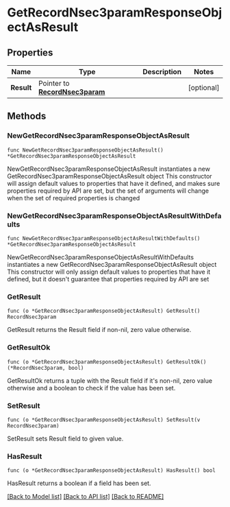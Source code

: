 # GetRecordNsec3paramResponseObjectAsResult

## Properties

Name | Type | Description | Notes
------------ | ------------- | ------------- | -------------
**Result** | Pointer to [**RecordNsec3param**](RecordNsec3param.md) |  | [optional] 

## Methods

### NewGetRecordNsec3paramResponseObjectAsResult

`func NewGetRecordNsec3paramResponseObjectAsResult() *GetRecordNsec3paramResponseObjectAsResult`

NewGetRecordNsec3paramResponseObjectAsResult instantiates a new GetRecordNsec3paramResponseObjectAsResult object
This constructor will assign default values to properties that have it defined,
and makes sure properties required by API are set, but the set of arguments
will change when the set of required properties is changed

### NewGetRecordNsec3paramResponseObjectAsResultWithDefaults

`func NewGetRecordNsec3paramResponseObjectAsResultWithDefaults() *GetRecordNsec3paramResponseObjectAsResult`

NewGetRecordNsec3paramResponseObjectAsResultWithDefaults instantiates a new GetRecordNsec3paramResponseObjectAsResult object
This constructor will only assign default values to properties that have it defined,
but it doesn't guarantee that properties required by API are set

### GetResult

`func (o *GetRecordNsec3paramResponseObjectAsResult) GetResult() RecordNsec3param`

GetResult returns the Result field if non-nil, zero value otherwise.

### GetResultOk

`func (o *GetRecordNsec3paramResponseObjectAsResult) GetResultOk() (*RecordNsec3param, bool)`

GetResultOk returns a tuple with the Result field if it's non-nil, zero value otherwise
and a boolean to check if the value has been set.

### SetResult

`func (o *GetRecordNsec3paramResponseObjectAsResult) SetResult(v RecordNsec3param)`

SetResult sets Result field to given value.

### HasResult

`func (o *GetRecordNsec3paramResponseObjectAsResult) HasResult() bool`

HasResult returns a boolean if a field has been set.


[[Back to Model list]](../README.md#documentation-for-models) [[Back to API list]](../README.md#documentation-for-api-endpoints) [[Back to README]](../README.md)


